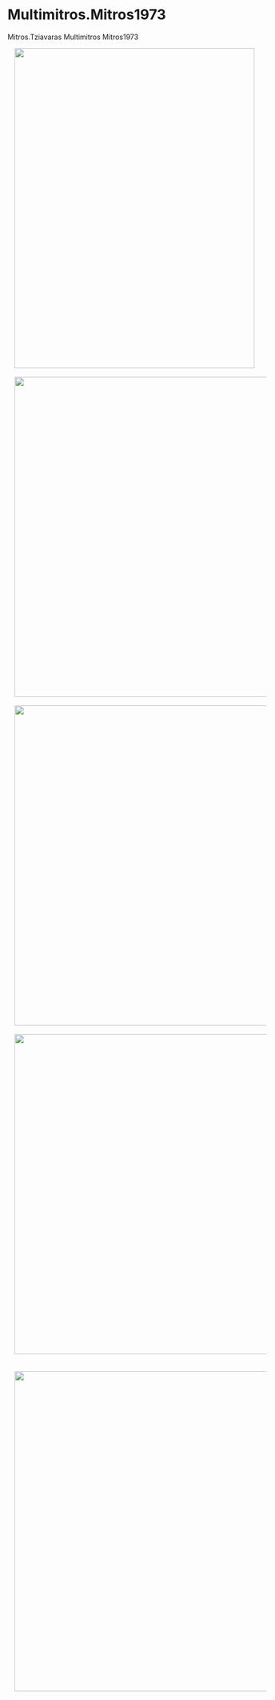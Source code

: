 # Multimitros.Mitros1973
Mitros.Tziavaras
  Multimitros
 Mitros1973<br />
<div class="separator" style="clear: both; text-align: center;">
<a href="https://4.bp.blogspot.com/-pnamJsz_tFs/WdinDPRTddI/AAAAAAAAsXE/a2rlz3scU0wWUSZiiCSOixokQI_B1RyaQCKgBGAs/s1600/IMG_7384.GIF" imageanchor="1" style="margin-left: 1em; margin-right: 1em;"><img border="0" data-original-height="640" data-original-width="480" height="640" src="https://4.bp.blogspot.com/-pnamJsz_tFs/WdinDPRTddI/AAAAAAAAsXE/a2rlz3scU0wWUSZiiCSOixokQI_B1RyaQCKgBGAs/s640/IMG_7384.GIF" width="480" /></a></div>
<br />
<div class="separator" style="clear: both; text-align: center;">
<a href="https://2.bp.blogspot.com/-w_-p-kii1hI/WdinDGIeieI/AAAAAAAAsXE/49C4EdsaHxMBPyKjmH779p7MnXZSrpwUQCKgBGAs/s1600/IMG_7385.GIF" imageanchor="1" style="margin-left: 1em; margin-right: 1em;"><img border="0" data-original-height="640" data-original-width="640" height="640" src="https://2.bp.blogspot.com/-w_-p-kii1hI/WdinDGIeieI/AAAAAAAAsXE/49C4EdsaHxMBPyKjmH779p7MnXZSrpwUQCKgBGAs/s640/IMG_7385.GIF" width="640" /></a></div>
<br />
<div class="separator" style="clear: both; text-align: center;">
<a href="https://4.bp.blogspot.com/-S92GRWhYGjc/WdinDJlxGqI/AAAAAAAAsXE/YcUBuza9aOEeS5dLzbBUimfDs0W4Cn8CgCKgBGAs/s1600/IMG_7386.GIF" imageanchor="1" style="margin-left: 1em; margin-right: 1em;"><img border="0" data-original-height="640" data-original-width="640" height="640" src="https://4.bp.blogspot.com/-S92GRWhYGjc/WdinDJlxGqI/AAAAAAAAsXE/YcUBuza9aOEeS5dLzbBUimfDs0W4Cn8CgCKgBGAs/s640/IMG_7386.GIF" width="640" /></a></div>
<br />
<div class="separator" style="clear: both; text-align: center;">
<a href="https://2.bp.blogspot.com/-3ZPs2Mga83A/WdinDKkCWnI/AAAAAAAAsXE/ocziuzmeNiIptPTL81C4p98bUx_AzCnJQCKgBGAs/s1600/IMG_7387.PNG" imageanchor="1" style="margin-left: 1em; margin-right: 1em;"><img border="0" data-original-height="1600" data-original-width="1600" height="640" src="https://2.bp.blogspot.com/-3ZPs2Mga83A/WdinDKkCWnI/AAAAAAAAsXE/ocziuzmeNiIptPTL81C4p98bUx_AzCnJQCKgBGAs/s640/IMG_7387.PNG" width="640" /></a></div>
<br />
<div class="separator" style="clear: both; text-align: center;">
</div>
<br />
<div class="separator" style="clear: both; text-align: center;">
<a href="https://4.bp.blogspot.com/-Fy8-DpneCCg/WdinDKZuprI/AAAAAAAAsXE/vMJFPxP_ADc4Yuui-4-CbeAQotHs0qMYwCKgBGAs/s1600/phonto.png" imageanchor="1" style="margin-left: 1em; margin-right: 1em;"><img border="0" data-original-height="1600" data-original-width="1600" height="640" src="https://4.bp.blogspot.com/-Fy8-DpneCCg/WdinDKZuprI/AAAAAAAAsXE/vMJFPxP_ADc4Yuui-4-CbeAQotHs0qMYwCKgBGAs/s640/phonto.png" width="640" /></a></div>
</div>
